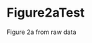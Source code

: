 # Figure2aTest
Figure 2a from raw data
<!doctype>
<script src="../vendor/d3.min.js"></script>
<script src="../vendor/d3.layout.min.js"></script>
<script src="../rickshaw.min.js"></script>

<div id="chart"></div>

<script>

var data = [ { x: 1910, y: 92228531 }, { x: 1920, y: 106021568 }, { x: 1930, y: 123202660 }, { x: 1940, y: 132165129 }, { x: 1950, y: 151325798 }, { x: 1960, y: 179323175 }, { x: 1970, y: 203211926 }, { x: 1980, y: 226545805 }, { x: 1990, y: 248709873 }, { x: 2000, y: 281421906 }, { x: 2010, y: 308745538 } ];

var graph = new Rickshaw.Graph( {
        element: document.querySelector("#chart"),
        width: 580,
        height: 250,
        series: [ {
                color: 'steelblue',
                data: data
        } ]
} );

graph.render();

</script>

